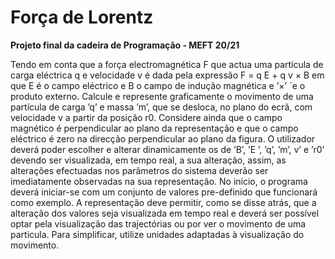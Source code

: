 # Força de Lorentz
**Projeto final da cadeira de Programação - MEFT 20/21**

Tendo em conta que a força electromagnética F que actua uma partícula de carga eléctrica q e velocidade v é dada pela expressão
F = q E + q v × B
em que E é o campo eléctrico e B o campo de indução magnética e ’×’ ´e o produto externo.
Calcule e represente graficamente o movimento de uma partícula de carga ’q’ e massa ’m’, que se desloca, no plano do ecrã, com velocidade v a partir da posição r0. Considere ainda que o campo magnético é perpendicular ao plano da representação e que o campo eléctrico é zero na direcção perpendicular ao plano da figura.
O utilizador deverá poder escolher e alterar dinamicamente os de ’B’, ’E ’, ’q’, ’m’, v’ e ’r0’ devendo ser visualizada, em tempo real, a sua alteração, assim, as alterações efectuadas nos parâmetros do sistema deverão ser imediatamente observadas na sua representação.
No início, o programa deverá iniciar-se com um conjunto de valores pre-definido que funcionará como exemplo.
A representação deve permitir, como se disse atrás, que a alteração dos valores seja visualizada em tempo real e deverá ser possível optar pela visualização das trajectórias ou por ver o movimento de uma particula.
Para simplificar, utilize unidades adaptadas à visualizaçâo do movimento.
